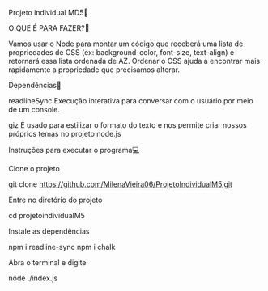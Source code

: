 Projeto individual MD5💾





O QUE É PARA FAZER?🔧






Vamos usar o Node para montar um código que receberá uma lista de propriedades de CSS (ex: background-color, font-size, text-align) e retornará essa lista ordenada de AZ. Ordenar o CSS ajuda a encontrar mais rapidamente a propriedade que precisamos alterar.




Dependências🛒






readlineSync Execução interativa para conversar com o usuário por meio de um console.

giz É usado para estilizar o formato do texto e nos permite criar nossos próprios temas no projeto node.js







Instruções para executar o programa💻

Clone o projeto




git clone https://github.com/MilenaVieira06/ProjetoIndividualM5.git






Entre no diretório do projeto





cd projetoindividualM5






Instale as dependências





npm i readline-sync
npm i chalk







Abra o terminal e digite





node ./index.js
